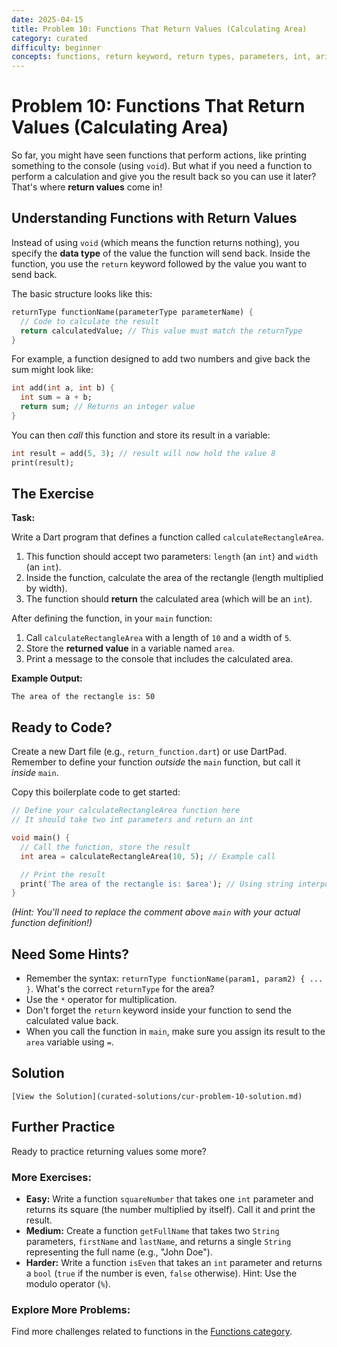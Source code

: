 ```yaml
---
date: 2025-04-15
title: Problem 10: Functions That Return Values (Calculating Area)
category: curated
difficulty: beginner
concepts: functions, return keyword, return types, parameters, int, arithmetic
---
```


# Problem 10: Functions That Return Values (Calculating Area)

So far, you might have seen functions that perform actions, like printing something to the console (using `void`). But what if you need a function to perform a calculation and give you the result back so you can use it later? That's where **return values** come in!

## Understanding Functions with Return Values

Instead of using `void` (which means the function returns nothing), you specify the **data type** of the value the function will send back. Inside the function, you use the `return` keyword followed by the value you want to send back.

The basic structure looks like this:

```dart
returnType functionName(parameterType parameterName) {
  // Code to calculate the result
  return calculatedValue; // This value must match the returnType
}
```

For example, a function designed to add two numbers and give back the sum might look like:

```dart
int add(int a, int b) {
  int sum = a + b;
  return sum; // Returns an integer value
}
```

You can then *call* this function and store its result in a variable:

```dart
int result = add(5, 3); // result will now hold the value 8
print(result);
```

## The Exercise

**Task:**

Write a Dart program that defines a function called `calculateRectangleArea`.

1.  This function should accept two parameters: `length` (an `int`) and `width` (an `int`).
2.  Inside the function, calculate the area of the rectangle (length multiplied by width).
3.  The function should **return** the calculated area (which will be an `int`).

After defining the function, in your `main` function:

1.  Call `calculateRectangleArea` with a length of `10` and a width of `5`.
2.  Store the **returned value** in a variable named `area`.
3.  Print a message to the console that includes the calculated area.

**Example Output:**

```
The area of the rectangle is: 50
```

## Ready to Code?

Create a new Dart file (e.g., `return_function.dart`) or use DartPad. Remember to define your function *outside* the `main` function, but call it *inside* `main`.

Copy this boilerplate code to get started:

```dart
// Define your calculateRectangleArea function here
// It should take two int parameters and return an int

void main() {
  // Call the function, store the result
  int area = calculateRectangleArea(10, 5); // Example call

  // Print the result
  print('The area of the rectangle is: $area'); // Using string interpolation
}
```
*(Hint: You'll need to replace the comment above `main` with your actual function definition!)*

## Need Some Hints?

*   Remember the syntax: `returnType functionName(param1, param2) { ... }`. What's the correct `returnType` for the area?
*   Use the `*` operator for multiplication.
*   Don't forget the `return` keyword inside your function to send the calculated value back.
*   When you call the function in `main`, make sure you assign its result to the `area` variable using `=`.

## Solution

`[View the Solution](curated-solutions/cur-problem-10-solution.md)`

## Further Practice

Ready to practice returning values some more?

### More Exercises:

*   **Easy:** Write a function `squareNumber` that takes one `int` parameter and returns its square (the number multiplied by itself). Call it and print the result.
*   **Medium:** Create a function `getFullName` that takes two `String` parameters, `firstName` and `lastName`, and returns a single `String` representing the full name (e.g., "John Doe").
*   **Harder:** Write a function `isEven` that takes an `int` parameter and returns a `bool` (`true` if the number is even, `false` otherwise). Hint: Use the modulo operator (`%`).

### Explore More Problems:

Find more challenges related to functions in the [Functions category](../categories/functions.md).